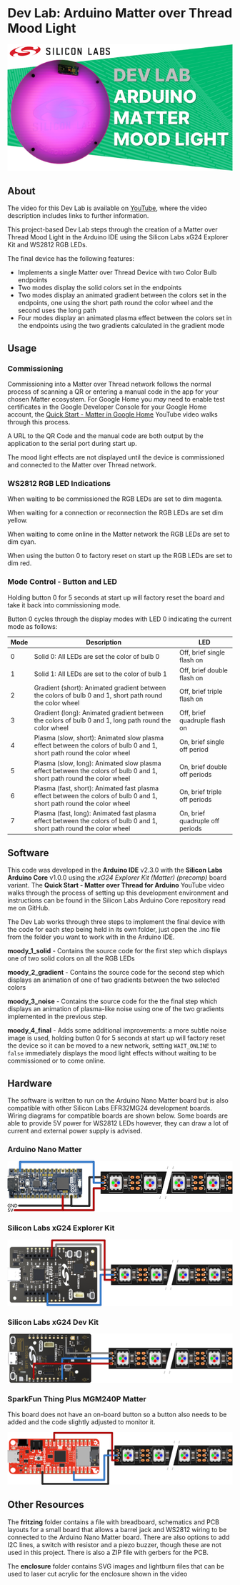 # Dev Lab: Arduino Matter over Thread Mood Light

![thumb-640x360](images/thumb-640x360.png)

## About

The video for this Dev Lab is available on [YouTube](https://youtu.be/IpvyQGEW5cw), where the video description includes links to further information.

This project-based Dev Lab steps through the creation of a Matter over Thread Mood Light in the Arduino IDE using the Silicon Labs xG24 Explorer Kit and WS2812 RGB LEDs.

The final device has the following features:

*  Implements a single Matter over Thread Device with two Color Bulb endpoints
* Two modes display the solid colors set in the endpoints
* Two modes display an animated gradient between the colors set in the endpoints, one using the short path round the color wheel and the second uses the long path
* Four modes display an animated plasma effect between the colors set in the endpoints using the two gradients calculated in the gradient mode

## Usage

### Commissioning

Commissioning into a Matter over Thread network follows the normal process of scanning a QR or entering a manual code in the app for your chosen Matter ecosystem. For Google Home you *may* need to enable test certificates in the Google Developer Console for your Google Home account, the [Quick Start - Matter in Google Home](https://youtu.be/R_kpSO7PtUo) YouTube video walks through this process.

A URL to the QR Code and the manual code are both output by the application to the serial port during start up. 

The mood light effects are not displayed until the device is commissioned and connected to the Matter over Thread network.

### WS2812 RGB LED Indications

When waiting to be commissioned the RGB LEDs are set to dim magenta.

When waiting for a connection or reconnection the RGB LEDs are set dim yellow.

When waiting to come online in the Matter network the RGB LEDs are set to dim cyan.

When using the button 0 to factory reset on start up the RGB LEDs are set to dim red.

### Mode Control - Button and LED

Holding button 0 for 5 seconds at start up will factory reset the board and take it back into commissioning mode.

Button 0 cycles through the display modes with LED 0 indicating the current mode as follows:

| Mode | Description                                                  | LED                             |
| ---- | ------------------------------------------------------------ | ------------------------------- |
| 0    | Solid 0: All LEDs are set the color of bulb 0                | Off, brief single flash on      |
| 1    | Solid 1: All LEDs are set to the color of bulb 1             | Off, brief double flash on      |
| 2    | Gradient (short): Animated gradient between the colors of bulb 0 and 1, short path round the color wheel | Off, brief triple flash on      |
| 3    | Gradient (long): Animated gradient between the colors of bulb 0 and 1, long path round the color wheel | Off, brief quadruple flash on   |
| 4    | Plasma (slow, short): Animated slow plasma effect between the colors of bulb 0 and 1, short path round the color wheel | On, brief single off period     |
| 5    | Plasma (slow, long): Animated slow plasma effect between the colors of bulb 0 and 1, short path round the color wheel | On, brief double off periods    |
| 6    | Plasma (fast, short): Animated fast plasma effect between the colors of bulb 0 and 1, short path round the color wheel | On, brief triple off periods    |
| 7    | Plasma (fast, long): Animated fast plasma effect between the colors of bulb 0 and 1, short path round the color wheel | On, brief quadruple off periods |

## Software

This code was developed in the **Arduino IDE** v2.3.0 with the **Silicon Labs Arduino Core** v1.0.0 using the *xG24 Explorer Kit (Matter) (precomp)* board variant. The **Quick Start - Matter over Thread for Arduino** YouTube video walks through the process of setting up this development environment and instructions can be found in the Silicon Labs Arduino Core repository read me on GitHub.

The Dev Lab works through three steps to implement the final device with the code for each step being held in its own folder, just open the .ino file from the folder you want to work with in the Arduino IDE.

**moody_1_solid** - Contains the source code for the first step which displays one of two solid colors on all the RGB LEDs

**moody_2_gradient** - Contains the source code for the second step which displays an animation of one of two gradients between the two selected colors

**moody_3_noise** - Contains the source code for the the final step which displays an animation of plasma-like noise using one of the two gradients implemented in the previous step.

**moody_4_final** - Adds some additional improvements: a more subtle noise image is used, holding button 0 for 5 seconds at start up will factory reset the device so it can be moved to a new network, setting `WAIT_ONLINE` to `false` immediately displays the mood light effects without waiting to be commissioned or to come online.

## Hardware

The software is written to run on the Arduino Nano Matter board but is also compatible with other Silicon Labs EFR32MG24 development boards. Wiring diagrams for compatible boards are shown below. Some boards are able to provide 5V power for WS2812 LEDs however, they can draw a lot of current and external power supply is advised. 

### Arduino Nano Matter

![Wiring-Nano](images/Wiring-Nano.png)

### Silicon Labs xG24 Explorer Kit

![Wiring-Explorer](images/Wiring-Explorer.png)

### Silicon Labs xG24 Dev Kit

![Wiring-Dev](images/Wiring-Dev.png)

### SparkFun Thing Plus MGM240P Matter

This board does not have an on-board button so a button also needs to be added and the code slightly adjusted to monitor it.

![Wiring-SF](images/Wiring-SF.png)

## Other Resources

The **fritzing** folder contains a file with breadboard, schematics and PCB layouts for a small board that allows a barrel jack and WS2812 wiring to be connected to the Arduino Nano Matter board. There are also options to add I2C lines, a switch with resistor and a piezo buzzer, though these are not used in this project. There is also a ZIP file with gerbers for the PCB.

The **enclosure** folder contains SVG images and lightburn files that can be used to laser cut acrylic for the enclosure shown in the video
